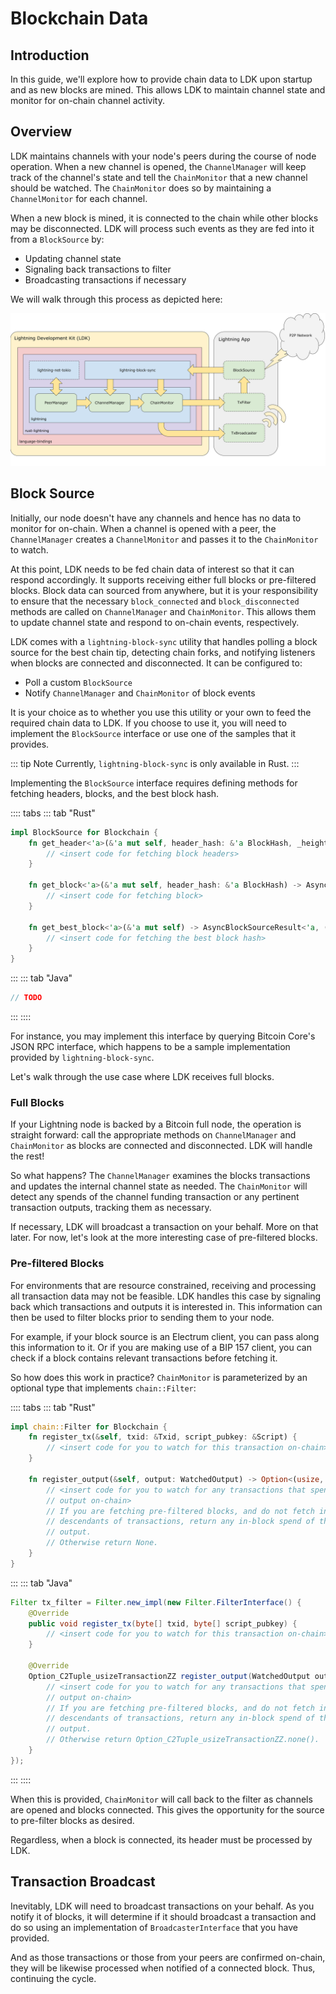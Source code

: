 # Blockchain Data

## Introduction

In this guide, we'll explore how to provide chain data to LDK upon startup and
as new blocks are mined. This allows LDK to maintain channel state and monitor
for on-chain channel activity.

## Overview

LDK maintains channels with your node's peers during the course of node
operation. When a new channel is opened, the `ChannelManager` will keep track of
the channel's state and tell the `ChainMonitor` that a new channel should be
watched. The `ChainMonitor` does so by maintaining a `ChannelMonitor` for each
channel.

When a new block is mined, it is connected to the chain while other blocks may
be disconnected. LDK will process such events as they are fed into it from a
`BlockSource` by:

* Updating channel state
* Signaling back transactions to filter
* Broadcasting transactions if necessary

We will walk through this process as depicted here:

![LDK block processing](./assets/ldk-block-processing.svg)

## Block Source

Initially, our node doesn't have any channels and hence has no data to monitor
for on-chain. When a channel is opened with a peer, the `ChannelManager` creates
 a `ChannelMonitor` and passes it to the `ChainMonitor` to watch.

At this point, LDK needs to be fed chain data of interest so that it can respond
accordingly. It supports receiving either full blocks or pre-filtered blocks.
Block data can sourced from anywhere, but it is your responsibility to ensure
that the necessary `block_connected` and `block_disconnected` methods are called
on `ChannelManager` and `ChainMonitor`. This allows them to update channel state
and respond to on-chain events, respectively.

LDK comes with a `lightning-block-sync` utility that handles polling a block
source for the best chain tip, detecting chain forks, and notifying listeners
when blocks are connected and disconnected. It can be configured to:

* Poll a custom `BlockSource`
* Notify `ChannelManager` and `ChainMonitor` of block events

It is your choice as to whether you use this utility or your own to feed the
required chain data to LDK. If you choose to use it, you will need to implement
the `BlockSource` interface or use one of the samples that it provides.

::: tip Note
Currently, `lightning-block-sync`  is only available in Rust.
:::

Implementing the `BlockSource` interface requires defining methods for fetching
headers, blocks, and the best block hash.

:::: tabs
::: tab "Rust"

```rust
impl BlockSource for Blockchain {
	fn get_header<'a>(&'a mut self, header_hash: &'a BlockHash, _height: Option<u32>) -> AsyncBlockSourceResult<'a, BlockHeaderData> {
		// <insert code for fetching block headers>
	}

	fn get_block<'a>(&'a mut self, header_hash: &'a BlockHash) -> AsyncBlockSourceResult<'a, Block> {
		// <insert code for fetching block>
	}

	fn get_best_block<'a>(&'a mut self) -> AsyncBlockSourceResult<'a, (BlockHash, Option<u32>)> {
		// <insert code for fetching the best block hash>
	}
}
```

:::
::: tab "Java"

```java
// TODO
```

:::
::::

For instance, you may implement this interface by querying Bitcoin Core's JSON
RPC interface, which happens to be a sample implementation provided by
`lightning-block-sync`.

Let's walk through the use case where LDK receives full blocks.

### Full Blocks

If your Lightning node is backed by a Bitcoin full node, the operation is
straight forward: call the appropriate methods on `ChannelManager` and
`ChainMonitor` as blocks are connected and disconnected. LDK will handle the
rest!

So what happens? The `ChannelManager` examines the blocks transactions and
updates the internal channel state as needed. The `ChainMonitor` will detect
any spends of the channel funding transaction or any pertinent transaction
outputs, tracking them as necessary.

If necessary, LDK will broadcast a transaction on your behalf. More on that
later. For now, let's look at the more interesting case of pre-filtered blocks.

### Pre-filtered Blocks

For environments that are resource constrained, receiving and processing all
transaction data may not be feasible. LDK handles this case by signaling back
which transactions and outputs it is interested in. This information can then be
used to filter blocks prior to sending them to your node.

For example, if your block source is an Electrum client, you can pass along this
information to it. Or if you are making use of a BIP 157 client, you can check
if a block contains relevant transactions before fetching it.

So how does this work in practice? `ChainMonitor` is parameterized by an
optional type that implements `chain::Filter`:

:::: tabs
::: tab "Rust"

```rust
impl chain::Filter for Blockchain {
	fn register_tx(&self, txid: &Txid, script_pubkey: &Script) {
		// <insert code for you to watch for this transaction on-chain>
	}

	fn register_output(&self, output: WatchedOutput) -> Option<(usize, Transaction)> {
		// <insert code for you to watch for any transactions that spend this
		// output on-chain>
		// If you are fetching pre-filtered blocks, and do not fetch in-block
		// descendants of transactions, return any in-block spend of the given
		// output.
		// Otherwise return None.
	}
}
```

:::
::: tab "Java"

```java
Filter tx_filter = Filter.new_impl(new Filter.FilterInterface() {
	@Override
	public void register_tx(byte[] txid, byte[] script_pubkey) {
		// <insert code for you to watch for this transaction on-chain>
	}

	@Override
	Option_C2Tuple_usizeTransactionZZ register_output(WatchedOutput output) {
		// <insert code for you to watch for any transactions that spend this
		// output on-chain>
		// If you are fetching pre-filtered blocks, and do not fetch in-block
		// descendants of transactions, return any in-block spend of the given
		// output.
		// Otherwise return Option_C2Tuple_usizeTransactionZZ.none().
	}
});
```

:::
::::

When this is provided, `ChainMonitor` will call back to the filter as channels
are opened and blocks connected. This gives the opportunity for the source to
pre-filter blocks as desired.

Regardless, when a block is connected, its header must be processed by LDK.

## Transaction Broadcast

Inevitably, LDK will need to broadcast transactions on your behalf. As you
notify it of blocks, it will determine if it should broadcast a transaction and
do so using an implementation of `BroadcasterInterface` that you have provided.

And as those transactions or those from your peers are confirmed on-chain, they
will be likewise processed when notified of a connected block. Thus, continuing
the cycle.
